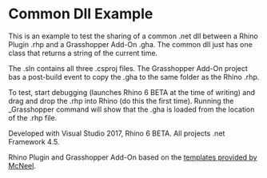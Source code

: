 # Common Dll Example

This is an example to test the sharing of a common .net dll between a Rhino Plugin .rhp and a Grasshopper Add-On .gha.
The common dll just has one class that returns a string of the current time.

The .sln contains all three .csproj files. The Grasshopper Add-On project bas a post-build event to copy the .gha to the same folder as the Rhino .rhp.

To test, start debugging (launches Rhino 6 BETA at the time of writing) and drag and drop the .rhp into Rhino (do this the first time).
Running the _Grasshopper command will show that the .gha is loaded from the location of the .rhp file.

Developed with Visual Studio 2017, Rhino 6 BETA. All projects .net Framework 4.5.

Rhino Plugin and Grasshopper Add-On based on the [templates provided by McNeel](https://marketplace.visualstudio.com/search?term=publisher%3A%22McNeel%22&target=VS&category=All%20categories&vsVersion=&sortBy=Relevance).